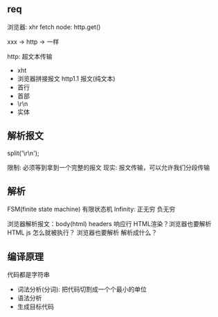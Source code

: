 ## req
浏览器: xhr fetch
node: http.get()

xxx -> http -> 一样

http: 超文本传输

- xht
- 浏览器拼接报文
  http1.1 报文(纯文本)
- 首行
- 首部
- \r\n
- 实体

## 解析报文
split('\r\n');

限制: 必须等到拿到一个完整的报文
现实: 报文传输，可以允许我们分段传输

## 解析
FSM(finite state machine) 有限状态机
Infinity: 正无穷 负无穷

浏览器解析报文：body(html) headers 响应行
HTML渲染？浏览器也要解析HTML
js 怎么就被执行？ 浏览器也要解析
解析成什么？

## 编译原理
代码都是字符串
- 词法分析(分词): 把代码切割成一个个最小的单位
- 语法分析
- 生成目标代码
